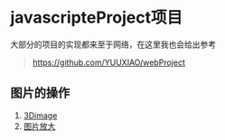 # javascripteProject项目
大部分的项目的实现都来至于网络，在这里我也会给出参考
>https://github.com/YUUXIAO/webProject

## 图片的操作
1. [3Dimage](https://zpliu1126.github.io/javascripteProject/image/3Dimage/)
2. [图片放大](https://zpliu1126.github.io/javascripteProject/image/album/)



